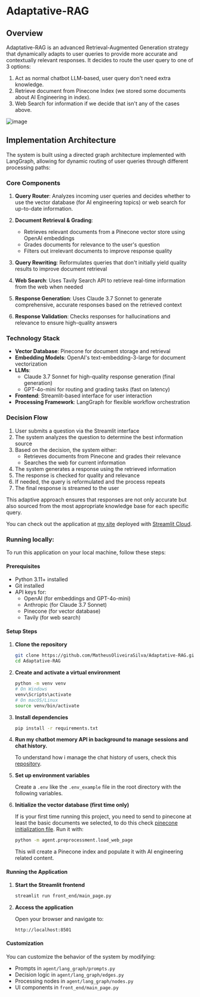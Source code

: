 # Adaptative-RAG

## Overview

Adaptative-RAG is an advanced Retrieval-Augmented Generation strategy that dynamically adapts to user queries to provide more accurate and contextually relevant responses. It decides to route the user query to one of 3 options:

1. Act as normal chatbot LLM-based, user query don't need extra knowledge.
2. Retrieve document from Pinecone Index (we stored some documents about AI Engineering in index).
3. Web Search for information if we decide that isn't any of the cases above.

![image](https://github.com/user-attachments/assets/a92eec29-0cfa-444f-8734-70bdbba5e5b9)

## Implementation Architecture

The system is built using a directed graph architecture implemented with LangGraph, allowing for dynamic routing of user queries through different processing paths:

### Core Components

1. **Query Router**: Analyzes incoming user queries and decides whether to use the vector database (for AI engineering topics) or web search for up-to-date information.

2. **Document Retrieval & Grading**: 
   - Retrieves relevant documents from a Pinecone vector store using OpenAI embeddings
   - Grades documents for relevance to the user's question
   - Filters out irrelevant documents to improve response quality

3. **Query Rewriting**: Reformulates queries that don't initially yield quality results to improve document retrieval

4. **Web Search**: Uses Tavily Search API to retrieve real-time information from the web when needed

5. **Response Generation**: Uses Claude 3.7 Sonnet to generate comprehensive, accurate responses based on the retrieved context

6. **Response Validation**: Checks responses for hallucinations and relevance to ensure high-quality answers

### Technology Stack

- **Vector Database**: Pinecone for document storage and retrieval
- **Embedding Models**: OpenAI's text-embedding-3-large for document vectorization
- **LLMs**: 
  - Claude 3.7 Sonnet for high-quality response generation (final generation)
  - GPT-4o-mini for routing and grading tasks (fast on latency)
- **Frontend**: Streamlit-based interface for user interaction
- **Processing Framework**: LangGraph for flexible workflow orchestration

### Decision Flow

1. User submits a question via the Streamlit interface
2. The system analyzes the question to determine the best information source
3. Based on the decision, the system either:
   - Retrieves documents from Pinecone and grades their relevance
   - Searches the web for current information
4. The system generates a response using the retrieved information
5. The response is checked for quality and relevance
6. If needed, the query is reformulated and the process repeats
7. The final response is streamed to the user

This adaptive approach ensures that responses are not only accurate but also sourced from the most appropriate knowledge base for each specific query.

You can check out the application at [my site](https://adaptative-rag-matheusolivsilv.streamlit.app/) deployed with [Streamlit Cloud](https://share.streamlit.io/).

### Running locally:

To run this application on your local machine, follow these steps:

#### Prerequisites

- Python 3.11+ installed
- Git installed
- API keys for:
  - OpenAI (for embeddings and GPT-4o-mini)
  - Anthropic (for Claude 3.7 Sonnet)
  - Pinecone (for vector database)
  - Tavily (for web search)

#### Setup Steps

1. **Clone the repository**
   ```bash
   git clone https://github.com/MatheusOliveiraSilva/Adaptative-RAG.git
   cd Adaptative-RAG
   ```

2. **Create and activate a virtual environment**
   ```bash
   python -m venv venv
   # On Windows
   venv\Scripts\activate
   # On macOS/Linux
   source venv/bin/activate
   ```

3. **Install dependencies**
   ```bash
   pip install -r requirements.txt
   ```
4. **Run my chatbot memory API in background to manage sessions and chat history.** 

    To understand how i manage the chat history of users, check this [repository](https://github.com/MatheusOliveiraSilva/ChatMemoryAPI).

4. **Set up environment variables**
   
   Create a `.env` like the `.env_example` file in the root directory with the following variables.

6. **Initialize the vector database (first time only)**
   
   If is your first time running this project, you need to send to pinecone at least the basic documents we selected, to do this check [pinecone initialization file](agent/preprocessment/load_web_page.py). Run it with:
   ```bash
   python -m agent.preprocessment.load_web_page
   ```
   
   This will create a Pinecone index and populate it with AI engineering related content.

#### Running the Application

1. **Start the Streamlit frontend**
   ```bash
   streamlit run front_end/main_page.py
   ```

2. **Access the application**
   
   Open your browser and navigate to:
   ```
   http://localhost:8501
   ```

#### Customization

You can customize the behavior of the system by modifying:
- Prompts in `agent/lang_graph/prompts.py`
- Decision logic in `agent/lang_graph/edges.py`
- Processing nodes in `agent/lang_graph/nodes.py`
- UI components in `front_end/main_page.py`

